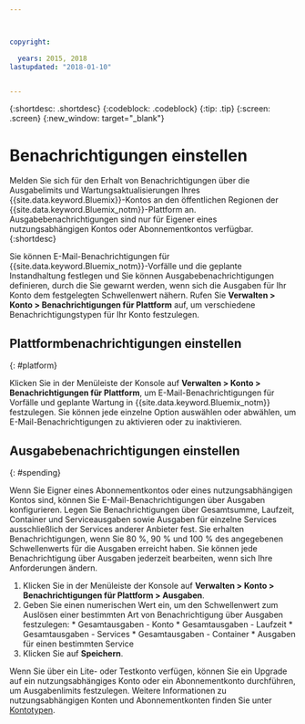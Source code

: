 ```yaml
---



copyright:

  years: 2015, 2018
lastupdated: "2018-01-10"


---
```


{:shortdesc: .shortdesc}
{:codeblock: .codeblock}
{:tip: .tip}
{:screen: .screen}
{:new_window: target="_blank"}

# Benachrichtigungen einstellen
Melden Sie sich für den Erhalt von Benachrichtigungen über die Ausgabelimits und Wartungsaktualisierungen Ihres {{site.data.keyword.Bluemix}}-Kontos an den öffentlichen Regionen der {{site.data.keyword.Bluemix_notm}}-Plattform an. Ausgabebenachrichtigungen sind nur für Eigener eines nutzungsabhängigen Kontos oder Abonnementkontos verfügbar.
{:shortdesc}

Sie können E-Mail-Benachrichtigungen für {{site.data.keyword.Bluemix_notm}}-Vorfälle und die geplante Instandhaltung festlegen und Sie können Ausgabebenachrichtigungen definieren, durch die Sie gewarnt werden, wenn sich die Ausgaben für Ihr Konto dem festgelegten Schwellenwert nähern. Rufen Sie **Verwalten > Konto > Benachrichtigungen für Plattform** auf, um verschiedene Benachrichtigungstypen für Ihr Konto festzulegen.

## Plattformbenachrichtigungen einstellen
{: #platform}

Klicken Sie in der Menüleiste der Konsole auf **Verwalten > Konto > Benachrichtigungen für Plattform**, um E-Mail-Benachrichtigungen für Vorfälle und geplante Wartung in {{site.data.keyword.Bluemix_notm}} festzulegen. Sie können jede einzelne Option auswählen oder abwählen, um E-Mail-Benachrichtigungen zu aktivieren oder zu inaktivieren.

## Ausgabebenachrichtigungen einstellen
{: #spending}

Wenn Sie Eigner eines Abonnementkontos oder eines nutzungsabhängigen Kontos sind, können Sie E-Mail-Benachrichtigungen über Ausgaben konfigurieren. Legen Sie Benachrichtigungen über Gesamtsumme, Laufzeit, Container und Serviceausgaben sowie Ausgaben für einzelne Services ausschließlich der Services anderer Anbieter fest. Sie erhalten Benachrichtigungen, wenn Sie 80 %, 90 % und 100 % des angegebenen Schwellenwerts für die Ausgaben erreicht haben. Sie können jede Benachrichtigung über Ausgaben jederzeit bearbeiten, wenn sich Ihre Anforderungen ändern.

  1. Klicken Sie in der Menüleiste der Konsole auf **Verwalten > Konto > Benachrichtigungen für Plattform > Ausgaben**.
  2. Geben Sie einen numerischen Wert ein, um den Schwellenwert zum Auslösen einer bestimmten Art von Benachrichtigung über Ausgaben festzulegen:
    * Gesamtausgaben - Konto
    * Gesamtausgaben - Laufzeit
    * Gesamtausgaben - Services
    * Gesamtausgaben - Container
    * Ausgaben für einen bestimmten Service
  3. Klicken Sie auf **Speichern**.
  
Wenn Sie über ein Lite- oder Testkonto verfügen, können Sie ein Upgrade auf ein nutzungsabhängiges Konto oder ein Abonnementkonto durchführen, um Ausgabenlimits festzulegen. Weitere Informationen zu nutzungsabhängigen Konten und Abonnementkonten finden Sie unter [Kontotypen](/docs/account/index.html#accounts).
